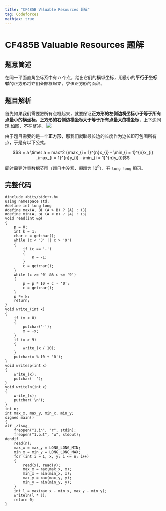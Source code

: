 ```yaml
---
title: "CF485B Valuable Resources 题解"
tag: Codeforces
mathjax: true
---
```


# CF485B Valuable Resources 题解

## 题意简述

在同一平面直角坐标系中有 $n$ 个点，给出它们的横纵坐标，用最小的**平行于坐标轴**的正方形将它们全部框起来，求该正方形的面积。

## 题目解析

首先如果我们需要把所有点框起来，就要保证**正方形的左侧边横坐标小于等于所有点最小的横坐标，正方形的右侧边横坐标大于等于所有点最大的横坐标**，上下边同理,如图，不在赘述。
![](https://cdn.luogu.com.cn/upload/image_hosting/vt67x3xw.png)

由于题目需要的是一个**正方形**，那我们就取最长边的长度作为边长即可包围所有点，于是有以下公式。

$$S = a \times a = max^2 (\max_{i = 1}^{n}x_{i} - \min_{i = 1}^{n}x_{i} ,\max_{i = 1}^{n}y_{i} - \min_{i = 1}^{n}y_{i})$$

同时需要注意数据范围（题目中没写，原题为 $10^9$），开 `long long` 即可。

## 完整代码

```
#include <bits/stdc++.h>
using namespace std;
#define int long long
#define max(A, B) (A > B) ? (A) : (B)
#define min(A, B) (A < B) ? (A) : (B)
void read(int &p)
{
    p = 0;
    int k = 1;
    char c = getchar();
    while (c < '0' || c > '9')
    {
        if (c == '-')
        {
            k = -1;
        }
        c = getchar();
    }
    while (c >= '0' && c <= '9')
    {
        p = p * 10 + c - '0';
        c = getchar();
    }
    p *= k;
    return;
}
void write_(int x)
{
    if (x < 0)
    {
        putchar('-');
        x = -x;
    }
    if (x > 9)
    {
        write_(x / 10);
    }
    putchar(x % 10 + '0');
}
void writesp(int x)
{
    write_(x);
    putchar(' ');
}
void writeln(int x)
{
    write_(x);
    putchar('\n');
}
int n;
int max_x, max_y, min_x, min_y;
signed main()
{
#if _clang_
    freopen("1.in", "r", stdin);
    freopen("1.out", "w", stdout);
#endif
    read(n);
    max_x = max_y = LONG_LONG_MIN;
    min_x = min_y = LONG_LONG_MAX;
    for (int i = 1, x, y; i <= n; i++)
    {
        read(x), read(y);
        max_x = max(max_x, x);
        min_x = min(min_x, x);
        max_y = max(max_y, y);
        min_y = min(min_y, y);
    }
    int l = max(max_x - min_x, max_y - min_y);
    writeln(l * l);
    return 0;
}
```
